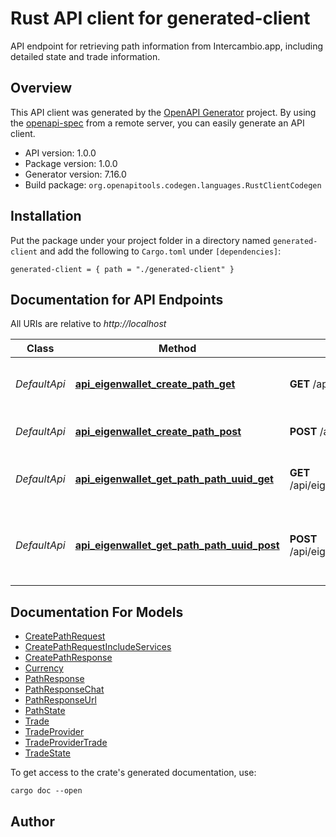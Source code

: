 # Rust API client for generated-client

API endpoint for retrieving path information from Intercambio.app, including detailed state and trade information.


## Overview

This API client was generated by the [OpenAPI Generator](https://openapi-generator.tech) project.  By using the [openapi-spec](https://openapis.org) from a remote server, you can easily generate an API client.

- API version: 1.0.0
- Package version: 1.0.0
- Generator version: 7.16.0
- Build package: `org.openapitools.codegen.languages.RustClientCodegen`

## Installation

Put the package under your project folder in a directory named `generated-client` and add the following to `Cargo.toml` under `[dependencies]`:

```
generated-client = { path = "./generated-client" }
```

## Documentation for API Endpoints

All URIs are relative to *http://localhost*

Class | Method | HTTP request | Description
------------ | ------------- | ------------- | -------------
*DefaultApi* | [**api_eigenwallet_create_path_get**](docs/DefaultApi.md#api_eigenwallet_create_path_get) | **GET** /api/eigenwallet_create_path | Create a new trade path (GET alias)
*DefaultApi* | [**api_eigenwallet_create_path_post**](docs/DefaultApi.md#api_eigenwallet_create_path_post) | **POST** /api/eigenwallet_create_path | Create a new trade path
*DefaultApi* | [**api_eigenwallet_get_path_path_uuid_get**](docs/DefaultApi.md#api_eigenwallet_get_path_path_uuid_get) | **GET** /api/eigenwallet_get_path/{path_uuid} | Retrieve path information by UUID
*DefaultApi* | [**api_eigenwallet_get_path_path_uuid_post**](docs/DefaultApi.md#api_eigenwallet_get_path_path_uuid_post) | **POST** /api/eigenwallet_get_path/{path_uuid} | Retrieve path information by UUID (POST alias)


## Documentation For Models

 - [CreatePathRequest](docs/CreatePathRequest.md)
 - [CreatePathRequestIncludeServices](docs/CreatePathRequestIncludeServices.md)
 - [CreatePathResponse](docs/CreatePathResponse.md)
 - [Currency](docs/Currency.md)
 - [PathResponse](docs/PathResponse.md)
 - [PathResponseChat](docs/PathResponseChat.md)
 - [PathResponseUrl](docs/PathResponseUrl.md)
 - [PathState](docs/PathState.md)
 - [Trade](docs/Trade.md)
 - [TradeProvider](docs/TradeProvider.md)
 - [TradeProviderTrade](docs/TradeProviderTrade.md)
 - [TradeState](docs/TradeState.md)


To get access to the crate's generated documentation, use:

```
cargo doc --open
```

## Author



